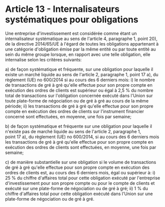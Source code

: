 # Article 13 - Internalisateurs systématiques pour obligations


Une entreprise d'investissement est considérée comme étant un internalisateur systématique au sens de l'article 4, paragraphe 1, point 20), de la directive 2014/65/UE à l'égard de toutes les obligations appartenant à une catégorie d'obligation émise par la même entité ou par toute entité au sein du même groupe lorsque, en rapport avec une telle obligation, elle internalise selon les critères suivants:

a) de façon systématique et fréquente, sur une obligation pour laquelle il existe un marché liquide au sens de l'article 2, paragraphe 1, point 17 a), du règlement (UE) no 600/2014 si au cours des 6 derniers mois: i) le nombre de transactions de gré à gré qu'elle effectue pour son propre compte en exécution des ordres de clients est supérieur ou égal à 2,5 % du nombre total de transactions sur l'obligation concernée exécuté dans l'Union sur toute plate-forme de négociation ou de gré à gré au cours de la même période; ii) les transactions de gré à gré qu'elle effectue pour son propre compte en exécution des ordres de clients sur l'instrument financier concerné sont effectuées, en moyenne, une fois par semaine;

b) de façon systématique et fréquente sur une obligation pour laquelle il n'existe pas de marché liquide au sens de l'article 2, paragraphe 1, point 17 a), du règlement (UE) no 600/2014, si au cours des 6 derniers mois les transactions de gré à gré qu'elle effectue pour son propre compte en exécution des ordres de clients sont effectuées, en moyenne, une fois par semaine;

c) de manière substantielle sur une obligation si le volume de transactions de gré à gré qu'elle effectue pour son propre compte en exécution des ordres de clients est, au cours des 6 derniers mois, égal ou supérieur à: i) 25 % du chiffre d'affaires total pour cette obligation exécuté par l'entreprise d'investissement pour son propre compte ou pour le compte de clients et exécuté sur une plate-forme de négociation ou de gré à gré; ii) 1 % du chiffre d'affaires total pour cette obligation exécuté dans l'Union sur une plate-forme de négociation ou de gré à gré.
